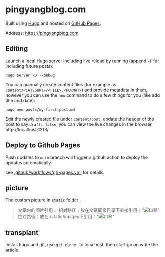 # pingyangblog.com

Built using [Hugo](https://github.com/gohugoio/hugo) and hosted on [GitHub Pages](https://pages.github.com/).

Address: https://pingyangblog.com

## Editing

Launch a local Hugo server including live reload by running (append `-F` for including future posts):

```shell
hugo server -D --debug
```

You can manually create content files (for example as `content/<CATEGORY>/<FILE>.<FORMAT>`) and provide metadata in them, however you can use the `new` command to do a few things for you (like add title and date):

```shell
hugo new posts/my-first-post.md
```

Edit the newly created file under `content/post`, update the header of the post to say `draft: false`,
you can view the live changes in the browser http://localhost:1313/


## Deploy to Github Pages


Push updates to `main` branch will trigger a github action to deploy the updates automatically.

see [.github/workflows/gh-pages.yml](/.github/workflows/gh-pages.yml) for details.

## picture

The custom picture in `static` folder .
> 文章内的图片引用：
	相对路径：放在文章同级目录下直接引用："![口琴](harmonica.jpg)"
	绝对路径：放在./static/images下引用："![口琴](/images/harmonica.jpg)"

## transplant

Install hugo and git, use `git clone ` to localhost, then start go on write the article.
